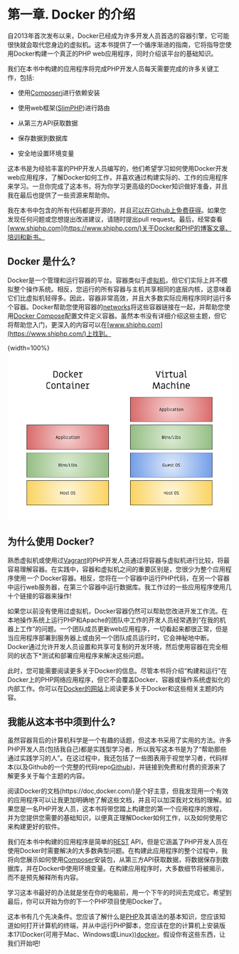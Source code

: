 # 第一章. Docker 的介绍

自2013年首次发布以来，Docker已经成为许多开发人员首选的容器引擎，它可能很快就会取代您身边的虚拟机。这本书提供了一个循序渐进的指南，它将指导您使用Docker构建一个真正的PHP web应用程序，同时介绍该平台的基础知识。

我们在本书中构建的应用程序将完成PHP开发人员每天需要完成的许多关键工作，包括:

* 使用[Composer](https://getcomposer.org/)j进行依赖安装

* 使用web框架([SlimPHP](https://www.slimframework.com/))进行路由

* 从第三方API获取数据

* 保存数据到数据库

* 安全地设置环境变量

这本书是为经验丰富的PHP开发人员编写的，他们希望学习如何使用Docker开发web应用程序，了解Docker如何工作，并喜欢通过构建实际的、工作的应用程序来学习。一旦你完成了这本书，将为你学习更高级的Docker知识做好准备，并且我在最后也提供了一些资源来帮助你。

我在本书中包含的所有代码都是开源的，并且[可以在Github上免费获得](https://github.com/shiphp/weather-app)。如果您发现任何问题或您想提出改进建议，请随时提出pull request。最后，经常查看[www.shiphp.com](https://www.shiphp.com/)关于Docker和PHP的博客文章、培训和新书。

## Docker 是什么?

Docker是一个管理和运行容器的平台。容器类似于[虚拟机](https://en.wikipedia.org/wiki/Virtual_machine)，但它们实际上并不模拟整个操作系统。相反，您运行的所有容器与主机共享相同的底层内核，这意味着它们比虚拟机轻得多。因此，容器非常高效，并且大多数实际应用程序同时运行多个容器。Docker帮助您使用容器的[networks](https://docs.docker.com/engine/userguide/networking/)将这些容器链接在一起，并帮助您使用[Docker Compose](https://docs.docker.com/compose/)配置文件定义容器。虽然本书没有详细介绍这些主题，但它将帮助您入门，更深入的内容可以在[www.shiphp.com](https://www.shiphp.com/)上找到。

{width=100%}
![图1:Docker容器vs.虚拟机](images/diagram1.png)

## 为什么使用 Docker?

熟悉虚拟机或使用过[Vagrant](https://www.sitepoint.com/5-easily-ways-getting-startedphp.vagrant/)的PHP开发人员通过将容器与虚拟机进行比较，将最容易理解容器。在实践中，容器和虚拟机之间的重要区别是，您很少为整个应用程序使用*一个* Docker容器。相反，您将在一个容器中运行PHP代码，在另一个容器中运行web服务器，在第三个容器中运行数据库。我工作过的一些应用程序使用几十个链接的容器来操作!

如果您以前没有使用过虚拟机，Docker容器仍然可以帮助您改进开发工作流。在本地操作系统上运行PHP和Apache的团队中工作的开发人员经常遇到“在我的机器上工作”的问题。一个团队成员更新web应用程序，一切看起来都很正常，但是当应用程序部署到服务器上或由另一个团队成员运行时，它会神秘地中断。Docker通过允许开发人员设置和共享可复制的开发环境，然后使用容器在完全相同的状态下*测试和部署应用程序来解决这些问题。

此时，您可能需要阅读更多关于Docker的信息。尽管本书将介绍“构建和运行”在Docker上的PHP网络应用程序，但它不会覆盖Docker、容器或操作系统虚拟化的内部工作。你可以在[Docker的网站](https://www.docker.com/what-docker)上阅读更多关于Docker和这些相关主题的内容。

## 我能从这本书中须到什么?

虽然容器背后的计算机科学是一个有趣的话题，但这本书采用了实用的方法。许多PHP开发人员(包括我自己)都是实践型学习者，所以我写这本书是为了“帮助那些通过实践学习的人”。在这过程中，我还包括了一些图表用于视觉学习者，代码样本(以及Github的一个完整的代码repo[Github](https://github.com/shiphp/weather-app))，并链接到免费和付费的资源来了解更多关于每个主题的内容。

阅读Docker的文档(https://doc,docker.com/)是个好主意，但我发现用一个有效的应用程序可以让我更加明确地了解这些文档，并且可以加深我对文档的理解。如果您是一名PHP开发人员，这本书将带您踏上构建您的第一个应用程序的旅程，并为您提供您需要的基础知识，以便真正理解Docker如何工作，以及如何使用它来构建更好的软件。

我们在本书中构建的应用程序是简单的[REST](https://stackoverflow.com/questions/671118/what-exactlyis-restful-programming) API，但是它涵盖了PHP开发人员在使用Docker时需要解决的大多数典型问题。在构建此应用程序的整个过程中，我将向您展示如何使用[Composer](https://getcomposer.org/)安装包，从第三方API获取数据，将数据保存到数据库，并在Docker中使用环境变量。在构建应用程序时，大多数细节将被揭示，而不是预先解释所有内容。

学习这本书最好的办法就是坐在你的电脑前，用一个下午的时间去完成它。希望到最后，你可以开始为你的下一个PHP项目使用Docker了。

这本书有几个先决条件。您应该了解什么是[PHP](http://php.net/manual/zh/)及其语法的基本知识，您应该知道如何打开计算机的终端，并从中运行PHP脚本，您应该在您的计算机上安装版本17(Docker(可用于Mac、Windows或Linux))[docker](https://www.docker.com/community-edition)。假设你有这些东西，让我们开始吧!